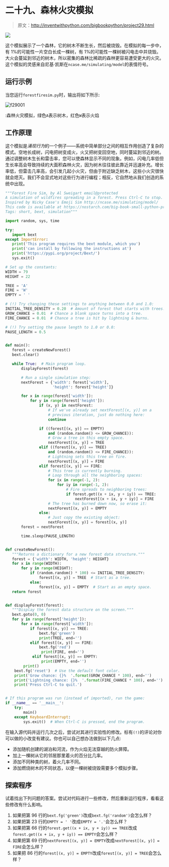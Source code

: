 # 二十九、森林火灾模拟

> 原文：<http://inventwithpython.com/bigbookpython/project29.html>

![](img/9d995d63aaead72cad01120081eb8f75.png)

这个模拟展示了一个森林，它的树木不断生长，然后被烧毁。在模拟的每一步中，有 1%的可能性一片空白长成一棵树，有 1%的可能性一棵树被闪电击中并烧毁。大火会蔓延到邻近的树木，所以密集的森林比稀疏的森林更容易遭受更大的火灾。这个模拟的灵感来自尼基·凯斯在`ncase.me/simulating/model`的表情符号。

## 运行示例

当您运行`forestfiresim.py`时，输出将如下所示:

![f29001](img/14feccd29b86617354c4fd6ea863f621.png)

:森林火灾模拟，绿色`A`表示树木，红色`W`表示火焰

## 工作原理

这个模拟是*涌现行为*的一个例子——系统中简单部分之间的相互作用创造了复杂的模式。空地长成树，闪电把树变成火，火又把树变回空地，同时蔓延到邻近的树。通过调整树木生长和雷击率，您可以使森林显示不同的现象。例如，闪电几率低但生长率高会导致持续的大面积森林火灾，因为树木往往彼此靠近并迅速补充。增长率低，但雷击几率高，会引发几起小火灾，但由于附近缺乏树木，这些小火灾很快就会熄灭。我们不会显式地对这些行为进行编程；相反，它自然地从我们创造的系统中出现。

```py
"""Forest Fire Sim, by Al Sweigart email@protected
A simulation of wildfires spreading in a forest. Press Ctrl-C to stop.
Inspired by Nicky Case's Emoji Sim http://ncase.me/simulating/model/
This code is available at https://nostarch.com/big-book-small-python-programming
Tags: short, bext, simulation"""

import random, sys, time

try:
   import bext
except ImportError:
   print('This program requires the bext module, which you')
   print('can install by following the instructions at')
   print('https://pypi.org/project/Bext/')
   sys.exit()

# Set up the constants:
WIDTH = 79
HEIGHT = 22

TREE = 'A'
FIRE = 'W'
EMPTY = ' '

# (!) Try changing these settings to anything between 0.0 and 1.0:
INITIAL_TREE_DENSITY = 0.20  # Amount of forest that starts with trees.
GROW_CHANCE = 0.01  # Chance a blank space turns into a tree.
FIRE_CHANCE = 0.01  # Chance a tree is hit by lightning & burns.

# (!) Try setting the pause length to 1.0 or 0.0:
PAUSE_LENGTH = 0.5


def main():
   forest = createNewForest()
   bext.clear()

   while True:  # Main program loop.
       displayForest(forest)

       # Run a single simulation step:
       nextForest = {'width': forest['width'],
                     'height': forest['height']}

       for x in range(forest['width']):
           for y in range(forest['height']):
               if (x, y) in nextForest:
                   # If we've already set nextForest[(x, y)] on a
                   # previous iteration, just do nothing here:
                   continue

               if ((forest[(x, y)] == EMPTY)
                   and (random.random() <= GROW_CHANCE)):
                   # Grow a tree in this empty space.
                   nextForest[(x, y)] = TREE
               elif ((forest[(x, y)] == TREE)
                   and (random.random() <= FIRE_CHANCE)):
                   # Lightning sets this tree on fire.
                   nextForest[(x, y)] = FIRE
               elif forest[(x, y)] == FIRE:
                   # This tree is currently burning.
                   # Loop through all the neighboring spaces:
                   for ix in range(-1, 2):
                       for iy in range(-1, 2):
                           # Fire spreads to neighboring trees:
                           if forest.get((x + ix, y + iy)) == TREE:
                               nextForest[(x + ix, y + iy)] = FIRE
                   # The tree has burned down now, so erase it:
                   nextForest[(x, y)] = EMPTY
               else:
                   # Just copy the existing object:
                   nextForest[(x, y)] = forest[(x, y)]
       forest = nextForest

       time.sleep(PAUSE_LENGTH)


def createNewForest():
   """Returns a dictionary for a new forest data structure."""
   forest = {'width': WIDTH, 'height': HEIGHT}
   for x in range(WIDTH):
       for y in range(HEIGHT):
           if (random.random() * 100) <= INITIAL_TREE_DENSITY:
               forest[(x, y)] = TREE  # Start as a tree.
           else:
               forest[(x, y)] = EMPTY  # Start as an empty space.
   return forest


def displayForest(forest):
   """Display the forest data structure on the screen."""
   bext.goto(0, 0)
   for y in range(forest['height']):
       for x in range(forest['width']):
           if forest[(x, y)] == TREE:
               bext.fg('green')
               print(TREE, end='')
           elif forest[(x, y)] == FIRE:
               bext.fg('red')
                print(FIRE, end='')
            elif forest[(x, y)] == EMPTY:
                print(EMPTY, end='')
        print()
    bext.fg('reset')  # Use the default font color.
    print('Grow chance: {}%  '.format(GROW_CHANCE * 100), end='')
    print('Lightning chance: {}%  '.format(FIRE_CHANCE * 100), end='')
    print('Press Ctrl-C to quit.')


# If this program was run (instead of imported), run the game:
if __name__ == '__main__':
    try:
        main()
    except KeyboardInterrupt:
        sys.exit()  # When Ctrl-C is pressed, end the program. 
```

在输入源代码并运行几次之后，尝试对其进行实验性的修改。标有`(!)`的评论对你可以做的小改变有建议。你也可以自己想办法做到以下几点:

*   添加随机创建的湖泊和河流，作为火焰无法穿越的防火屏障。
*   加上一棵树从它的邻居那里着火的百分比几率。
*   添加不同种类的树，着火几率不同。
*   添加燃烧树木的不同状态，以便一棵树被烧毁需要多个模拟步骤。

## 探索程序

试着找出下列问题的答案。尝试对代码进行一些修改，然后重新运行程序，看看这些修改有什么影响。

1.  如果把第 96 行的`bext.fg('green')`改成`bext.fg('random')`会怎么样？
2.  如果把第 23 行的`EMPTY = ' '`改成`EMPTY = '.'`会怎么样？
3.  如果把第 66 行的`forest.get((x + ix, y + iy)) == TREE`改成`forest.get((x + ix, y + iy)) == EMPTY`会怎么样？
4.  如果把第 69 行的`nextForest[(x, y)] = EMPTY`改成`nextForest[(x, y)] = FIRE`会怎么样？
5.  如果把 86 行的`forest[(x, y)] = EMPTY`改成`forest[(x, y)] = TREE`会怎么样？